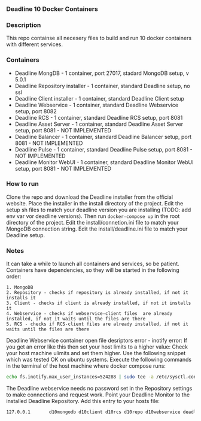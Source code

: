### Deadline 10 Docker Containers

### Description
This repo containse all necesery files to build and run 10 docker containers with different services.

### Containers
- Deadline MongDB - 1 container, port 27017, stadard MongoDB setup, v 5.0.1
- Deadline Repository installer - 1 container, standard Deadline setup, no ssl
- Deadline Client installer - 1 container, standard Deadline Client setup
- Deadline Webservice - 1 container, standard Deadline Webservice setup, port 8082
- Deadline RCS - 1 container, standard Deadline RCS setup, port 8081 
- Deadline Asset Server - 1 container, standard Deadline Asset Server setup, port 8081 - NOT IMPLEMENTED
- Deadline Balancer - 1 container, standard Deadline Balancer setup, port 8081 - NOT IMPLEMENTED
- Deadline Pulse - 1 container, standard Deadline Pulse setup, port 8081 - NOT IMPLEMENTED
- Deadline Monitor WebUI - 1 container, standard Deadline Monitor WebUI setup, port 8081 - NOT IMPLEMENTED

### How to run
Clone the repo and download the Deadline installer from the official website. Place the installer in the install directory of the project. Edit the setup sh files to match your deadline version you are installing (TODO: add env var vor deadline versions). Then
run `docker-compose up` in the root directory of the project.
Edit the install/connetion.ini file to match your MongoDB connection string.
Edit the install/deadline.ini file to match your Deadline setup.

### Notes
It can take a while to launch all containers and services, so be patient.
Containers have dependencies, so they will be started in the following order:
```
1. MongoDB
2. Repository - checks if repository is already installed, if not it installs it
3. Client - checks if client is already installed, if not it installs it
4. Webservice - checks if webservice-client files  are already installed, if not it waits until the files are there
5. RCS - checks if RCS-client files are already installed, if not it waits until the files are there
```
Deadline Webservice container open file desriptors error - inotify error: If you get an error like this then set your host limits to a higher value:
Check your host machine ulimits and set them higher. Use the following snippet which was tested OK on ubuntu systems.
Execute the following commands in the terminal of the host machine where docker compose runs:
```bash
echo fs.inotify.max_user_instances=524288 | sudo tee -a /etc/sysctl.conf && sudo sysctl -p
```

The Deadline webservice needs no password set in the Repository settings to make connections and request work.
Point your Deadline Monitor to the installed Deadline Repository.
Add this entry to your hosts file:
```bash
127.0.0.1       d10mongodb d10client d10rcs d10repo d10webservice deadline-web-app-backend deadline-web-app-frontend
```
